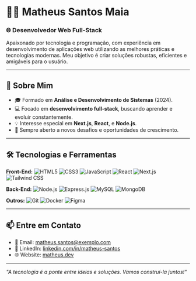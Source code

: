 # 👨‍💻 Matheus Santos Maia 

### 🌐 Desenvolvedor Web Full-Stack  
Apaixonado por tecnologia e programação, com experiência em desenvolvimento de aplicações web utilizando as melhores práticas e tecnologias modernas. Meu objetivo é criar soluções robustas, eficientes e amigáveis para o usuário.

---

## 🚀 Sobre Mim 
- 🎓 Formado em **Análise e Desenvolvimento de Sistemas** (2024).
- 💻 Focado em **desenvolvimento full-stack**, buscando aprender e evoluir constantemente.
- 💡 Interesse especial em **Next.js**, **React**, e **Node.js**.
- 📖 Sempre aberto a novos desafios e oportunidades de crescimento.

---

## 🛠️ Tecnologias e Ferramentas

**Front-End:**
![HTML5](https://img.shields.io/badge/HTML5-%23E34F26.svg?style=flat&logo=html5&logoColor=white)
![CSS3](https://img.shields.io/badge/CSS3-%231572B6.svg?style=flat&logo=css3&logoColor=white)
![JavaScript](https://img.shields.io/badge/JavaScript-%23F7DF1E.svg?style=flat&logo=javascript&logoColor=black)
![React](https://img.shields.io/badge/React-%2361DAFB.svg?style=flat&logo=react&logoColor=black)
![Next.js](https://img.shields.io/badge/Next.js-%23000000.svg?style=flat&logo=nextdotjs&logoColor=white)
![Tailwind CSS](https://img.shields.io/badge/TailwindCSS-%2338B2AC.svg?style=flat&logo=tailwind-css&logoColor=white)

**Back-End:**
![Node.js](https://img.shields.io/badge/Node.js-%23339933.svg?style=flat&logo=nodedotjs&logoColor=white)
![Express.js](https://img.shields.io/badge/Express.js-%23000000.svg?style=flat&logo=express&logoColor=white)
![MySQL](https://img.shields.io/badge/MySQL-%234479A1.svg?style=flat&logo=mysql&logoColor=white)
![MongoDB](https://img.shields.io/badge/MongoDB-%2347A248.svg?style=flat&logo=mongodb&logoColor=white)

**Outros:**
![Git](https://img.shields.io/badge/Git-%23F05033.svg?style=flat&logo=git&logoColor=white)
![Docker](https://img.shields.io/badge/Docker-%232496ED.svg?style=flat&logo=docker&logoColor=white)
![Figma](https://img.shields.io/badge/Figma-%23F24E1E.svg?style=flat&logo=figma&logoColor=white)

---


## 📫 Entre em Contato 

- 📧 Email: [matheus.santos@exemplo.com](mailto:matheus.santos@exemplo.com)  
- 🔗 LinkedIn: [linkedin.com/in/matheus-santos](https://linkedin.com/in/matheus-santos)  
- 🌐 Website: [matheus.dev](https://matheus.dev)

---

*"A tecnologia é a ponte entre ideias e soluções. Vamos construí-la juntos!"*
